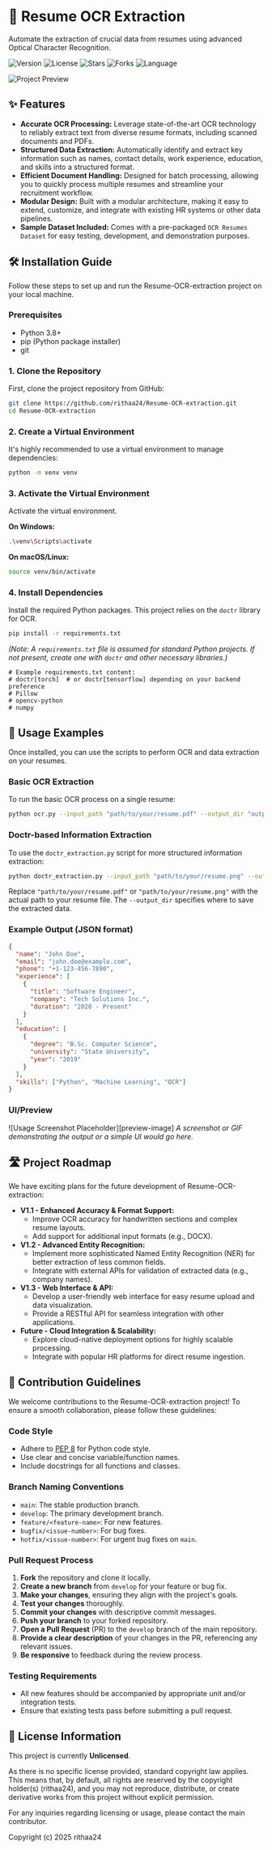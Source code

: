 # 📝 Resume OCR Extraction

Automate the extraction of crucial data from resumes using advanced Optical Character Recognition.

![Version](https://img.shields.io/badge/version-1.0.0-blue)
![License](https://img.shields.io/badge/license-Unlicensed-lightgrey)
![Stars](https://img.shields.io/github/stars/rithaa24/Resume-OCR-extraction?style=social)
![Forks](https://img.shields.io/github/forks/rithaa24/Resume-OCR-extraction?style=social)
![Language](https://img.shields.io/badge/language-Python-blue)

![Project Preview](/preview_example.png)


## ✨ Features

*   **Accurate OCR Processing:** Leverage state-of-the-art OCR technology to reliably extract text from diverse resume formats, including scanned documents and PDFs.
*   **Structured Data Extraction:** Automatically identify and extract key information such as names, contact details, work experience, education, and skills into a structured format.
*   **Efficient Document Handling:** Designed for batch processing, allowing you to quickly process multiple resumes and streamline your recruitment workflow.
*   **Modular Design:** Built with a modular architecture, making it easy to extend, customize, and integrate with existing HR systems or other data pipelines.
*   **Sample Dataset Included:** Comes with a pre-packaged `OCR Resumes Dataset` for easy testing, development, and demonstration purposes.


## 🛠️ Installation Guide

Follow these steps to set up and run the Resume-OCR-extraction project on your local machine.

### Prerequisites

*   Python 3.8+
*   pip (Python package installer)
*   git

### 1. Clone the Repository

First, clone the project repository from GitHub:

```bash
git clone https://github.com/rithaa24/Resume-OCR-extraction.git
cd Resume-OCR-extraction
```

### 2. Create a Virtual Environment

It's highly recommended to use a virtual environment to manage dependencies:

```bash
python -m venv venv
```

### 3. Activate the Virtual Environment

Activate the virtual environment.

**On Windows:**

```bash
.\venv\Scripts\activate
```

**On macOS/Linux:**

```bash
source venv/bin/activate
```

### 4. Install Dependencies

Install the required Python packages. This project relies on the `doctr` library for OCR.

```bash
pip install -r requirements.txt
```

*(Note: A `requirements.txt` file is assumed for standard Python projects. If not present, create one with `doctr` and other necessary libraries.)*

```
# Example requirements.txt content:
# doctr[torch]  # or doctr[tensorflow] depending on your backend preference
# Pillow
# opencv-python
# numpy
```


## 🚀 Usage Examples

Once installed, you can use the scripts to perform OCR and data extraction on your resumes.

### Basic OCR Extraction

To run the basic OCR process on a single resume:

```bash
python ocr.py --input_path "path/to/your/resume.pdf" --output_dir "output/"
```

### Doctr-based Information Extraction

To use the `doctr_extraction.py` script for more structured information extraction:

```bash
python doctr_extraction.py --input_path "path/to/your/resume.png" --output_format "json"
```

Replace `"path/to/your/resume.pdf"` or `"path/to/your/resume.png"` with the actual path to your resume file. The `--output_dir` specifies where to save the extracted data.

### Example Output (JSON format)

```json
{
  "name": "John Doe",
  "email": "john.doe@example.com",
  "phone": "+1-123-456-7890",
  "experience": [
    {
      "title": "Software Engineer",
      "company": "Tech Solutions Inc.",
      "duration": "2020 - Present"
    }
  ],
  "education": [
    {
      "degree": "B.Sc. Computer Science",
      "university": "State University",
      "year": "2019"
    }
  ],
  "skills": ["Python", "Machine Learning", "OCR"]
}
```

### UI/Preview
![Usage Screenshot Placeholder][preview-image]
*A screenshot or GIF demonstrating the output or a simple UI would go here.*


## 🛣️ Project Roadmap

We have exciting plans for the future development of Resume-OCR-extraction:

*   **V1.1 - Enhanced Accuracy & Format Support:**
    *   Improve OCR accuracy for handwritten sections and complex resume layouts.
    *   Add support for additional input formats (e.g., DOCX).
*   **V1.2 - Advanced Entity Recognition:**
    *   Implement more sophisticated Named Entity Recognition (NER) for better extraction of less common fields.
    *   Integrate with external APIs for validation of extracted data (e.g., company names).
*   **V1.3 - Web Interface & API:**
    *   Develop a user-friendly web interface for easy resume upload and data visualization.
    *   Provide a RESTful API for seamless integration with other applications.
*   **Future - Cloud Integration & Scalability:**
    *   Explore cloud-native deployment options for highly scalable processing.
    *   Integrate with popular HR platforms for direct resume ingestion.


## 🤝 Contribution Guidelines

We welcome contributions to the Resume-OCR-extraction project! To ensure a smooth collaboration, please follow these guidelines:

### Code Style

*   Adhere to [PEP 8](https://www.python.org/dev/peps/pep-0008/) for Python code style.
*   Use clear and concise variable/function names.
*   Include docstrings for all functions and classes.

### Branch Naming Conventions

*   `main`: The stable production branch.
*   `develop`: The primary development branch.
*   `feature/<feature-name>`: For new features.
*   `bugfix/<issue-number>`: For bug fixes.
*   `hotfix/<issue-number>`: For urgent bug fixes on `main`.

### Pull Request Process

1.  **Fork** the repository and clone it locally.
2.  **Create a new branch** from `develop` for your feature or bug fix.
3.  **Make your changes**, ensuring they align with the project's goals.
4.  **Test your changes** thoroughly.
5.  **Commit your changes** with descriptive commit messages.
6.  **Push your branch** to your forked repository.
7.  **Open a Pull Request** (PR) to the `develop` branch of the main repository.
8.  **Provide a clear description** of your changes in the PR, referencing any relevant issues.
9.  **Be responsive** to feedback during the review process.

### Testing Requirements

*   All new features should be accompanied by appropriate unit and/or integration tests.
*   Ensure that existing tests pass before submitting a pull request.


## 📜 License Information

This project is currently **Unlicensed**.

As there is no specific license provided, standard copyright law applies. This means that, by default, all rights are reserved by the copyright holder(s) (rithaa24), and you may not reproduce, distribute, or create derivative works from this project without explicit permission.

For any inquiries regarding licensing or usage, please contact the main contributor.

Copyright (c) 2025 rithaa24
